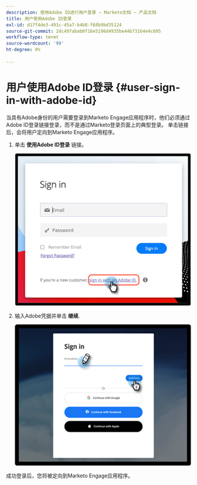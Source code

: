 ```yaml
---
description: 使用Adobe ID进行用户登录 — Marketo文档 — 产品文档
title: 用户使用Adobe ID登录
exl-id: d17f4de3-491c-45a7-b4b8-f68b9bd35124
source-git-commit: 2dc497abab0f16e5196d4935be44b73164e4c695
workflow-type: tm+mt
source-wordcount: '99'
ht-degree: 0%

---
```


# 用户使用Adobe ID登录 {#user-sign-in-with-adobe-id}

当具有Adobe身份的用户需要登录到Marketo Engage应用程序时，他们必须通过Adobe ID登录链接登录，而不是通过Marketo登录页面上的典型登录。 单击链接后，会将用户定向到Marketo Engage应用程序。

1. 单击 **使用Adobe ID登录** 链接。

   ![](assets/user-sign-in-with-adobe-id-1.png)

1. 输入Adobe凭据并单击 **继续**.

   ![](assets/user-sign-in-with-adobe-id-2.png)

成功登录后，您将被定向到Marketo Engage应用程序。
